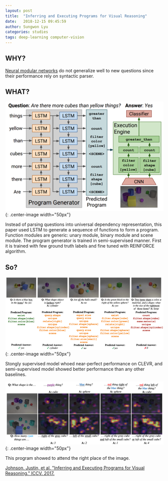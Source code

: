 ```yaml
---
layout: post
title:  "Inferring and Executing Programs for Visual Reasoning"
date:   2018-12-15 09:45:59
author: Sungwon Lyu
categories: studies
tags: deep-learning computer-vision
---
```

## WHY? 
[Neural modular networks]() do not generalize well to new questions since their performance rely on syntactic parser. 

## WHAT?
![image](/assets/images/iep1.png){: .center-image width="50px"}

Instead of parsing questions into universal dependency representation, this paper used LSTM to generate a sequence of functions to form a program. Function modules are generic: unary module, binary module and scene module. The program generator is trained in semi-supervised manner. First it is trained with few ground truth labels and fine tuned with REINFORCE algorithm. 

## So?
![image](/assets/images/iep2.png){: .center-image width="50px"}

Stongly supervised model whoed near-perfect performance on CLEVR, and semi-supervised model showed better performance than any other baselines. 

![image](/assets/images/iep3.png){: .center-image width="50px"}

This program showed to attend the right place of the image. 

[Johnson, Justin, et al. "Inferring and Executing Programs for Visual Reasoning." ICCV. 2017.](http://openaccess.thecvf.com/content_ICCV_2017/papers/Johnson_Inferring_and_Executing_ICCV_2017_paper.pdf)